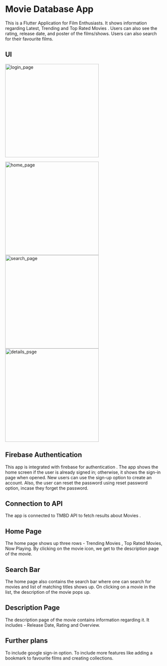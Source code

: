 # Movie Database App

This is a Flutter Application for Film Enthusiasts. It shows information regarding Latest, Trending
and Top Rated Movies . Users can also see the rating, release date, and poster of the films/shows.
Users can also search for their favourite films.
## UI
<img src="https://github.com/mallamsathwika/MovieApp/assets/155454402/1f81a903-9e4d-4d80-9845-87b1fa573d99" alt="login_page" width="300"/>

<img src="https://github.com/mallamsathwika/MovieApp/assets/155454402/4d3f3501-264b-4baa-af85-836e321ccde4" alt="home_page" width="300"/></br>
<img src="https://github.com/mallamsathwika/MovieApp/assets/155454402/6e1b9eed-35a0-436e-8701-3c7407d876cb" alt="search_page" width="300"/>
<img src="https://github.com/mallamsathwika/MovieApp/assets/155454402/4f87dae7-6999-43b4-9273-19f3fad2096b" alt="details_psge" width="300"/>




## Firebase Authentication

This app is integrated with firebase for authentication .
The app shows the home screen if the user is already signed in; otherwise, it shows the sign-in page
when opened. New users can use the sign-up option to create an account.
Also, the user can reset the password using reset password option, incase they forget the password.

## Connection to API

The app is connected to TMBD API to fetch results about Movies .

## Home Page

The home page shows up three rows - Trending Movies , Top Rated Movies, Now Playing.
By clicking on the movie icon, we get to the description page of the movie.

## Search Bar

The home page also contains the search bar where one can search for movies and list of matching
titles shows up.
On clicking on a movie in the list, the description of the movie pops up.

## Description Page

The description page of the movie contains information regarding it.
It includes - Release Date, Rating and Overview.

## Further plans

To include google sign-in option. To include more features like adding a bookmark to favourite films
and creating collections.
